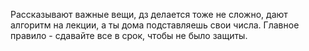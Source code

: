 Рассказывают важные вещи, дз делается тоже не сложно, дают алгоритм на лекции, а ты дома подставляешь свои числа. Главное правило - сдавайте все в срок, чтобы не было защиты.